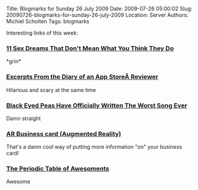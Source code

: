 Title: Blogmarks for Sunday 26 July 2009
Date: 2009-07-26 05:00:02
Slug: 20090726-blogmarks-for-sunday-26-july-2009
Location: Server
Authors: Michiel Scholten
Tags: blogmarks

<p>Interesting links of this week:</p>
<h3><a href="http://www.11points.com/Dating-Sex/11_Sex_Dreams_That_Don't_Mean_What_You_Think_They_Do">11 Sex Dreams That Don't Mean What You Think They Do</a></h3>
<p>*grin*</p>
<h3><a href="http://daringfireball.net/2009/05/diary_of_an_app_store_reviewer">Excerpts From the Diary of an App StoreÂ Reviewer</a></h3>
<p>Hilarious and scary at the same time</p>
<h3><a href="http://www.cracked.com/video_17618_black-eyed-peas-have-officially-written-worst-song-ever.html">Black Eyed Peas Have Officially Written The Worst Song Ever</a></h3>
<p>Damn straight</p>
<h3><a href="http://jamesalliban.wordpress.com/2009/06/03/ar-business-card/">AR Business card (Augmented Reality)</a></h3>
<p>That's a damn cool way of putting more information "on" your business card!</p>
<h3><a href="http://www.dapperstache.com/index.php?contenttype=ptoa">The Periodic Table of Awesoments</a></h3>
<p>Awesome</p>
